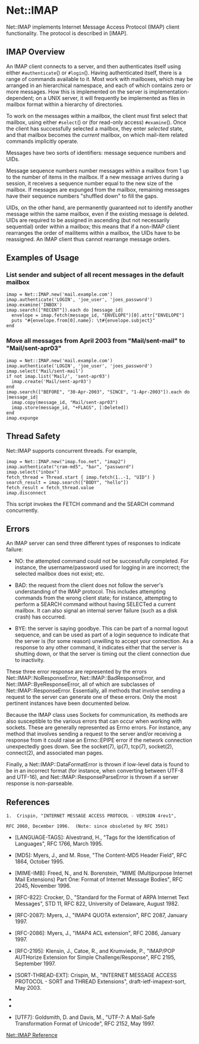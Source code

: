 # Net::IMAP

Net::IMAP implements Internet Message Access Protocol (IMAP) client
functionality.  The protocol is described in [IMAP].

## IMAP Overview

An IMAP client connects to a server, and then authenticates itself using
either `#authenticate`() or `#login`().  Having authenticated itself, there is a
range of commands available to it.  Most work with mailboxes, which may be
arranged in an hierarchical namespace, and each of which contains zero or more
messages.  How this is implemented on the server is implementation-dependent;
on a UNIX server, it will frequently be implemented as files in mailbox format
within a hierarchy of directories.

To work on the messages within a mailbox, the client must first select that
mailbox, using either `#select`() or (for read-only access) `#examine`().  Once
the client has successfully selected a mailbox, they enter *selected* state,
and that mailbox becomes the *current* mailbox, on which mail-item related
commands implicitly operate.

Messages have two sorts of identifiers: message sequence numbers and UIDs.

Message sequence numbers number messages within a mailbox from 1 up to the
number of items in the mailbox.  If a new message arrives during a session, it
receives a sequence number equal to the new size of the mailbox.  If messages
are expunged from the mailbox, remaining messages have their sequence numbers
"shuffled down" to fill the gaps.

UIDs, on the other hand, are permanently guaranteed not to identify another
message within the same mailbox, even if the existing message is deleted. 
UIDs are required to be assigned in ascending (but not necessarily sequential)
order within a mailbox; this means that if a non-IMAP client rearranges the
order of mailitems within a mailbox, the UIDs have to be reassigned.  An IMAP
client thus cannot rearrange message orders.

## Examples of Usage

### List sender and subject of all recent messages in the default mailbox

    imap = Net::IMAP.new('mail.example.com')
    imap.authenticate('LOGIN', 'joe_user', 'joes_password')
    imap.examine('INBOX')
    imap.search(["RECENT"]).each do |message_id|
      envelope = imap.fetch(message_id, "ENVELOPE")[0].attr["ENVELOPE"]
      puts "#{envelope.from[0].name}: \t#{envelope.subject}"
    end

### Move all messages from April 2003 from "Mail/sent-mail" to "Mail/sent-apr03"

    imap = Net::IMAP.new('mail.example.com')
    imap.authenticate('LOGIN', 'joe_user', 'joes_password')
    imap.select('Mail/sent-mail')
    if not imap.list('Mail/', 'sent-apr03')
      imap.create('Mail/sent-apr03')
    end
    imap.search(["BEFORE", "30-Apr-2003", "SINCE", "1-Apr-2003"]).each do |message_id|
      imap.copy(message_id, "Mail/sent-apr03")
      imap.store(message_id, "+FLAGS", [:Deleted])
    end
    imap.expunge

## Thread Safety

Net::IMAP supports concurrent threads. For example,

    imap = Net::IMAP.new("imap.foo.net", "imap2")
    imap.authenticate("cram-md5", "bar", "password")
    imap.select("inbox")
    fetch_thread = Thread.start { imap.fetch(1..-1, "UID") }
    search_result = imap.search(["BODY", "hello"])
    fetch_result = fetch_thread.value
    imap.disconnect

This script invokes the FETCH command and the SEARCH command concurrently.

## Errors

An IMAP server can send three different types of responses to indicate
failure:

* NO: the attempted command could not be successfully completed.  For instance,
    the username/password used for logging in are incorrect; the selected
    mailbox does not exist; etc.

* BAD: the request from the client does not follow the server's understanding of
    the IMAP protocol.  This includes attempting commands from the wrong
    client state; for instance, attempting to perform a SEARCH command without
    having SELECTed a current mailbox.  It can also signal an internal server
    failure (such as a disk crash) has occurred.

* BYE: the server is saying goodbye.  This can be part of a normal logout
    sequence, and can be used as part of a login sequence to indicate that the
    server is (for some reason) unwilling to accept your connection.  As a
    response to any other command, it indicates either that the server is
    shutting down, or that the server is timing out the client connection due
    to inactivity.


These three error response are represented by the errors
Net::IMAP::NoResponseError, Net::IMAP::BadResponseError, and
Net::IMAP::ByeResponseError, all of which are subclasses of
Net::IMAP::ResponseError.  Essentially, all methods that involve sending a
request to the server can generate one of these errors. Only the most
pertinent instances have been documented below.

Because the IMAP class uses Sockets for communication, its methods are also
susceptible to the various errors that can occur when working with sockets. 
These are generally represented as Errno errors.  For instance, any method
that involves sending a request to the server and/or receiving a response from
it could raise an Errno::EPIPE error if the network connection unexpectedly
goes down.  See the socket(7), ip(7), tcp(7), socket(2), connect(2), and
associated man pages.

Finally, a Net::IMAP::DataFormatError is thrown if low-level data is found to
be in an incorrect format (for instance, when converting between UTF-8 and
UTF-16), and Net::IMAP::ResponseParseError is thrown if a server response is
non-parseable.

## References

    1.  Crispin, "INTERNET MESSAGE ACCESS PROTOCOL - VERSION 4rev1",

    RFC 2060, December 1996.  (Note: since obsoleted by RFC 3501)

* [LANGUAGE-TAGS]: Alvestrand, H., "Tags for the Identification of Languages", RFC 1766,
    March 1995.

* [MD5]: Myers, J., and M. Rose, "The Content-MD5 Header Field", RFC 1864, October
    1995.

* [MIME-IMB]: Freed, N., and N. Borenstein, "MIME (Multipurpose Internet Mail
    Extensions) Part One: Format of Internet Message Bodies", RFC 2045,
    November 1996.

* [RFC-822]: Crocker, D., "Standard for the Format of ARPA Internet Text Messages", STD
    11, RFC 822, University of Delaware, August 1982.

* [RFC-2087]: Myers, J., "IMAP4 QUOTA extension", RFC 2087, January 1997.

* [RFC-2086]: Myers, J., "IMAP4 ACL extension", RFC 2086, January 1997.

* [RFC-2195]: Klensin, J., Catoe, R., and Krumviede, P., "IMAP/POP AUTHorize Extension
    for Simple Challenge/Response", RFC 2195, September 1997.

* [SORT-THREAD-EXT]: Crispin, M., "INTERNET MESSAGE ACCESS PROTOCOL - SORT and THREAD
    Extensions", draft-ietf-imapext-sort, May 2003.

* [OSSL]: http://www.openssl.org

* [RSSL]: http://savannah.gnu.org/projects/rubypki

* [UTF7]: Goldsmith, D. and Davis, M., "UTF-7: A Mail-Safe Transformation Format of
    Unicode", RFC 2152, May 1997.


[Net::IMAP Reference](https://ruby-doc.org/stdlib-2.5.0/libdoc/net/imap/rdoc/Net::IMAP.html)
